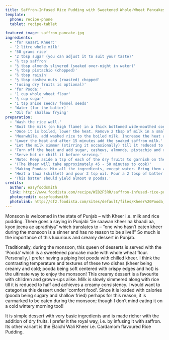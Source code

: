 ```yaml
---
title: Saffron-Infused Rice Pudding with Sweetened Whole-Wheat Pancakes
template:
  phone: recipe-phone
  tablet: recipe-tablet

featured_image: saffron_pancake.jpg
ingredients:
  - 'for Kesari Kheer:'
  - '2 litre whole milk'
  - '50 grams rice'
  - '2 tbsp sugar (you can adjust it to suit your taste)'
  - '½ tsp saffron'
  - '½ tbsp almonds slivered (soaked over-night in water)'
  - '½ tbsp pistachio (chopped)'
  - '½ tbsp raisin'
  - '½ tbsp cashew nuts (roasted) chopped'
  - '(using dry fruits is optional)'
  - 'for Pooda:'
  - '1 cup whole wheat flour'
  - '¾ cup sugar'
  - '1 tsp anise seeds/ fennel seeds'
  - 'Water (for the batter)'
  - 'Oil for shallow frying'
preparation:
  - 'Wash the rice well.'
  - 'Boil the milk (on high flame) in a thick bottomed wide-mouthed container stirring it continuously so that it does not burn at the bottom.'
  - 'Once it is boiled, lower the heat. Remove 2 tbsp of milk in a small cup and add saffron to it. Let it soak at least for 10-15 minutes.'
  - 'Meanwhile, add washed rice to the boiled milk. Increase the heat again and keep stirring it till the milk starts to boil again.'
  - 'Lower the heat and after 15 minutes add the soaked saffron milk.'
  - 'Let the milk simmer (stirring it occasionally) till it reduced to half the quantity.'
  - 'Turn off the heat and add sugar, cashews, almonds, pistachio and raisins.'
  - 'Serve hot or chill it before serving.'
  - 'Note: Keep aside a tsp of each of the dry fruits to garnish on the top while serving.'
  - '(The kheer will take approximately 45 - 50 minutes to cook)'
  - 'Making Poodas: Mix all the ingredients, except water. Bring them all together by gradually mixing in the water. The consistency should not be thin but of a pouring consistency.'
  - 'Heat a tawa (skillet) and pour 2 tsp oil. Pour a 2 tbsp of batter over the heated oil. Spread it to a round shape but do not make it very thin. Cook it on medium-low heat. Once the top is done, flip it to cook the other side. If the oil seems less, pour a little bit around the edges.'
  - 'This batter should yield almost 8 poodas.'
credits:
  author: easyfoodsmith
  link: http://www.foodista.com/recipe/WZ82F5RR/saffron-infused-rice-pudding-with-sweetened-whole-wheat-pancakes
  photocredit: easyfoodsmith
  photolink: http://cf2.foodista.com/sites/default/files/Kheer%20Pooda_0.jpg
---
```


Monsoon is welcomed in the state of Punjab – with Kheer i.e. milk and rice pudding. There goes a saying in Punjabi “Je saawan kheer na khaadi aa, kyon jeena ae apradhiya” which translates to – “one who hasn’t eaten kheer during the monsoon is a sinner and has no reason to be alive!!” So much is the importance of this luxurious and creamy dessert in Punjab.

Traditionally, during the monsoon, this queen of desserts is served with the ‘Pooda’ which is a sweetened pancake made with whole wheat flour. Personally, I prefer having a piping hot pooda with chilled kheer. I think the contrasting temperature and textures of these two dishes (kheer being creamy and cold; pooda being soft centered with crispy edges and hot) is the ultimate way to enjoy the monsoon! This creamy dessert is a favourite with children and grown-ups alike. Milk is slowly simmered along with rice till it is reduced to half and achieves a creamy consistency. I would want to categorise this dessert under 'comfort food'. Since it is loaded with calories (pooda being sugary and shallow fried) perhaps for this reason, it is earmarked to be eaten during the monsoon; though I don’t mind eating it on a cold wintery morning too!!

It is simple dessert with very basic ingredients and is made richer with the addition of dry fruits. I prefer it the royal way, i.e. by infusing it with saffron. Its other variant is the Elaichi Wali Kheer i.e. Cardamom flavoured Rice Pudding.
